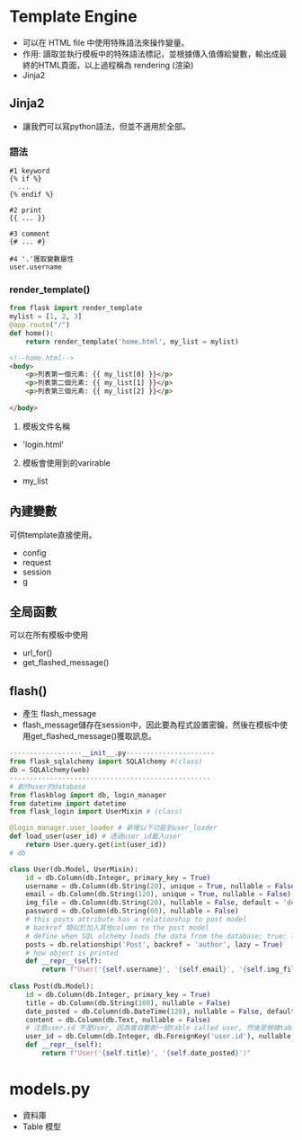 
# Template Engine
- 可以在 HTML file 中使用特殊語法來操作變量。
- 作用: 讀取並執行模板中的特殊語法標記，並根據傳入值傳給變數，輸出成最終的HTML頁面，以上過程稱為 rendering (渲染)
- Jinja2 

## Jinja2 
- 讓我們可以寫python語法，但並不適用於全部。
### 語法
```
#1 keyword
{% if %}
  ...
{% endif %}

#2 print
{{ ... }}

#3 comment
{# ... #}

#4 '.'獲取變數屬性
user.username
```
### render_template()
```python
from flask import render_template
mylist = [1, 2, 3]
@app.route("/")
def home():
    return render_template('home.html', my_list = mylist)
```
```html
<!--home.html-->
<body>
	<p>列表第一個元素: {{ my_list[0] }}</p>
	<p>列表第二個元素: {{ my_list[1] }}</p>
	<p>列表第三個元素: {{ my_list[2] }}</p>
  
</body>
```
1. 模板文件名稱
- 'login.html'
2. 模板會使用到的varirable
- my_list
## 內建變數
可供template直接使用。
- config
- request
- session
- g
## 全局函數
可以在所有模板中使用
- url_for()
- get_flashed_message()

## flash()
- 產生 flash_message
- flash_message儲存在session中，因此要為程式設置密鑰，然後在模板中使用get_flashed_message()獲取訊息。
```python
------------------__init__.py----------------------
from flask_sqlalchemy import SQLAlchemy #(class)
db = SQLAlchemy(web)
--------------------------------------------------
# 創作user的database
from flaskblog import db, login_manager 
from datetime import datetime
from flask_login import UserMixin # (class)

@login_manager.user_loader # 新增以下功能到user_loader
def load_user(user_id) # 透過user_id載入user
    return User.query.get(int(user_id))
# db

class User(db.Model, UserMixin):
    id = db.Column(db.Integer, primary_key = True)
    username = db.Column(db.String(20), unique = True, nullable = False)
    email = db.Column(db.String(120), unique = True, nullable = False)
    img_file = db.Column(db.String(20), nullable = False, default = 'default.jpg')
    password = db.Column(db.String(60), nullable = False)
    # this posts attribute has a relationship to post model
    # backref 類似於加入其他column to the post model
    # define when SQL alchemy loads the data from the database; true: load the data as necessary in one go
    posts = db.relationship('Post', backref = 'author', lazy = True)
    # how object is printed
    def __repr__(self):
        return f"User('{self.username}', '{self.email}', '{self.img_file}')"
    
class Post(db.Model):
    id = db.Column(db.Integer, primary_key = True)
    title = db.Column(db.String(100), nullable = False)
    date_posted = db.Column(db.DateTime(120), nullable = False, default = datetime.utcnow)
    content = db.Column(db.Text, nullable = False)
    # 注意user.id 不是User, 因為會自動創一個table called user, 然後是根據table
    user_id = db.Column(db.Integer, db.ForeignKey('user.id'), nullable = False )
    def __repr__(self):
        return f"User('{self.title}', '{self.date_posted}')"
```
# models.py
- 資料庫
- Table 模型
